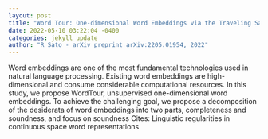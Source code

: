 ```yaml
--- 
layout: post 
title: "Word Tour: One-dimensional Word Embeddings via the Traveling Salesman Problem" 
date: 2022-05-10 03:22:04 -0400 
categories: jekyll update 
author: "R Sato - arXiv preprint arXiv:2205.01954, 2022" 
--- 
```

Word embeddings are one of the most fundamental technologies used in natural language processing. Existing word embeddings are high-dimensional and consume considerable computational resources. In this study, we propose WordTour, unsupervised one-dimensional word embeddings. To achieve the challenging goal, we propose a decomposition of the desiderata of word embeddings into two parts, completeness and soundness, and focus on soundness Cites: Linguistic regularities in continuous space word representations